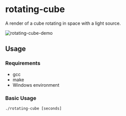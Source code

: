 # rotating-cube

A render of a cube rotating in space with a light source.

![rotating-cube-demo](https://github.com/user-attachments/assets/0fa36bd2-5856-481d-a5e7-215bd7238720)

## Usage

### Requirements

- gcc
- make
- Windows environment

### Basic Usage

```
./rotating-cube [seconds]
```
